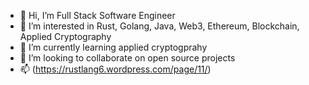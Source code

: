 - 👋 Hi, I’m Full Stack Software Engineer 
- 👀 I’m interested in Rust, Golang, Java, Web3, Ethereum, Blockchain, Applied Cryptography
- 🌱 I’m currently learning applied cryptogprahy
- 💞️ I’m looking to collaborate on open source projects
- 📫 (https://rustlang6.wordpress.com/page/11/)

<!---
mail4metablocks/mail4metablocks is a ✨ special ✨ repository because its `README.md` (this file) appears on your GitHub profile.
You can click the Preview link to take a look at your changes.
--->
